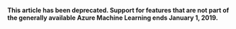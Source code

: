 **This article has been deprecated. Support for features that are not part of the generally available Azure Machine Learning ends January 1, 2019.**